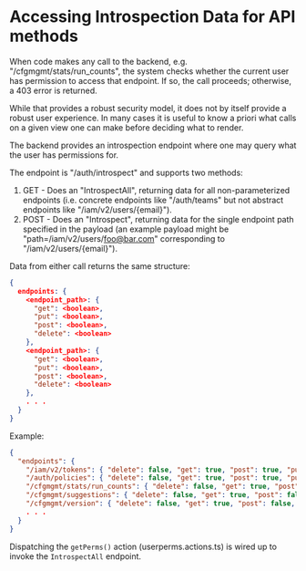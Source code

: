 # Accessing Introspection Data for API methods

When code makes any call to the backend, e.g. "/cfgmgmt/stats/run_counts", the system
checks whether the current user has permission to access that endpoint.
If so, the call proceeds; otherwise, a 403 error is returned.

While that provides a robust security model, it does not by itself provide
a robust user experience. In many cases it is useful to know a priori
what calls on a given view one can make before deciding what to render.

The backend provides an introspection endpoint where one may query
what the user has permissions for.

The endpoint is "/auth/introspect" and supports two methods:

1. GET - Does an "IntrospectAll", returning data for all non-parameterized endpoints
   (i.e. concrete endpoints like "/auth/teams" but not abstract endpoints like "/iam/v2/users/{email}").
2. POST - Does an "Introspect", returning data for the single endpoint path specified in the payload
   (an example payload might be "path=/iam/v2/users/foo@bar.com" corresponding to "/iam/v2/users/{email}").

Data from either call returns the same structure:

```json
{
  endpoints: {
    <endpoint_path>: {
      "get": <boolean>,
      "put": <boolean>,
      "post": <boolean>,
      "delete": <boolean>
    },
    <endpoint_path>: {
      "get": <boolean>,
      "put": <boolean>,
      "post": <boolean>,
      "delete": <boolean>
    },
    . . .
  }
}
```

Example:

```json
{
  "endpoints": {
    "/iam/v2/tokens": { "delete": false, "get": true, "post": true, "put": false },
    "/auth/policies": { "delete": false, "get": true, "post": true, "put": false },
    "/cfgmgmt/stats/run_counts": { "delete": false, "get": true, "post": false, "put": false },
    "/cfgmgmt/suggestions": { "delete": false, "get": true, "post": false, "put": false },
    "/cfgmgmt/version": { "delete": false, "get": true, "post": false, "put": false }
    . . .
  }
}
```

Dispatching the `getPerms()` action (userperms.actions.ts) is wired up to invoke the `IntrospectAll` endpoint.
